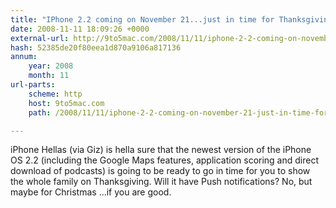 ```yaml
---
title: "IPhone 2.2 coming on November 21...just in time for Thanksgiving"
date: 2008-11-11 18:09:26 +0000
external-url: http://9to5mac.com/2008/11/11/iphone-2-2-coming-on-november-21-just-in-time-for-thanksgiving/
hash: 52385de20f80eea1d870a9106a817136
annum:
    year: 2008
    month: 11
url-parts:
    scheme: http
    host: 9to5mac.com
    path: /2008/11/11/iphone-2-2-coming-on-november-21-just-in-time-for-thanksgiving/

---
```


iPhone Hellas (via Giz) is hella sure that the newest version of the iPhone OS 2.2 (including the Google Maps features, application scoring and direct download of podcasts) is going to be ready to go in time for you to show the whole family on Thanksgiving. Will it have Push notifications?       No, but maybe for Christmas ...if you are good.
